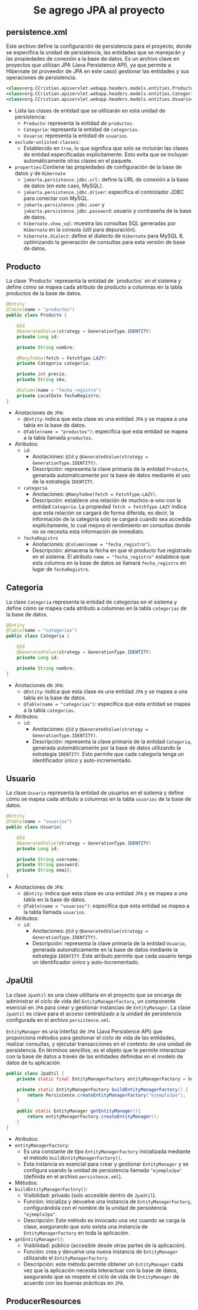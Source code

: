 <h1 align="center">Se agrego JPA al proyecto</h1>
<h2>persistence.xml</h2>
<p>Este archivo define la configuración de persistencia para el proyecto, donde se especifica la unidad de persistencia, las entidades que se manejarán y las propiedades de conexión a la base de datos. Es un archivo clave en proyectos que utilizan JPA (Java Persistence API), ya que permite a Hibernate (el proveedor de JPA en este caso) gestionar las entidades y sus operaciones de persistencia.</p>

```xml
<class>org.CCristian.apiservlet.webapp.headers.models.entities.Producto</class>
<class>org.CCristian.apiservlet.webapp.headers.models.entities.Categoria</class>
<class>org.CCristian.apiservlet.webapp.headers.models.entities.Usuario</class>
```
- Lista las clases de entidad que se utilizarán en esta unidad de persistencia:
  - `Producto`: representa la entidad de `productos`.
  - `Categoria`: representa la entidad de `categorías`.
  - `Usuario`: representa la entidad de `usuarios`.
- `exclude-unlisted-classes`:
  - Establecido en `true`, lo que significa que solo se incluirán las clases de entidad especificadas explícitamente. Esto evita que se incluyan automáticamente otras clases en el paquete.
- `properties`:Contiene las propiedades de configuración de la base de datos y de `Hibernate`
  - `jakarta.persistence.jdbc.url:` define la URL de conexión a la base de datos (en este caso, MySQL).
  - `jakarta.persistence.jdbc.driver`: especifica el controlador JDBC para conectar con MySQL.
  - `jakarta.persistence.jdbc.user` y `jakarta.persistence.jdbc.password`: usuario y contraseña de la base de datos.
  - `hibernate.show_sql`: muestra las consultas SQL generadas por `Hibernate` en la consola (útil para depuración).
  - `hibernate.dialect`: define el dialecto de `Hibernate` para MySQL 8, optimizando la generación de consultas para esta versión de base de datos.
 
<h2>Producto</h2>
La clase `Producto` representa la entidad de `productos` en el sistema y define cómo se mapea cada atributo de producto a columnas en la tabla productos de la base de datos.

```java
@Entity
@Table(name = "productos")
public class Producto {

    @Id
    @GeneratedValue(strategy = GenerationType.IDENTITY)
    private Long id;

    private String nombre;

    @ManyToOne(fetch = FetchType.LAZY)
    private Categoria categoria;

    private int precio;
    private String sku;

    @Column(name = "fecha_registro")
    private LocalDate fechaRegistro;
}
```

- Anotaciones de `JPA`:
  - `@Entity`: indica que esta clase es una entidad `JPA` y se mapea a una tabla en la base de datos.
  - `@Table(name = "productos")`: especifica que esta entidad se mapea a la tabla llamada `productos`.
- Atributos:
  - `id`:
    - Anotaciones: `@Id` y `@GeneratedValue(strategy = GenerationType.IDENTITY)`.
    - Descripción: representa la clave primaria de la entidad `Producto`, generada automáticamente por la base de datos mediante el uso de la estrategia `IDENTITY`.
  - `categoria`
    - Anotaciones: `@ManyToOne(fetch = FetchType.LAZY)`.
    - Descripción: establece una relación de muchos-a-uno con la entidad `Categoria`. La propiedad `fetch = FetchType.LAZY` indica que esta relación se cargará de forma diferida, es decir, la información de la categoría solo se cargará cuando sea accedida explícitamente, lo cual mejora el rendimiento en consultas donde no se necesita esta información de inmediato.
  - `fechaRegistro`
    - Anotaciones: `@Column(name = "fecha_registro")`.
    - Descripción: almacena la fecha en que el producto fue registrado en el sistema. El atributo `name = "fecha_registro"` establece que esta columna en la base de datos se llamará `fecha_registro` en lugar de `fechaRegistro`.

<h2>Categoria</h2>

La clase `Categoria` representa la entidad de categorías en el sistema y define cómo se mapea cada atributo a columnas en la tabla `categorias` de la base de datos.

```java
@Entity
@Table(name = "categorias")
public class Categoria {

    @Id
    @GeneratedValue(strategy = GenerationType.IDENTITY)
    private Long id;

    private String nombre;
}
```

- Anotaciones de `JPA`:
  - `@Entity`: indica que esta clase es una entidad `JPA` y se mapea a una tabla en la base de datos.
  - `@Table(name = "categorias")`: especifica que esta entidad se mapea a la tabla `categorias`.
- Atributos:
  - `id`:
    - Anotaciones: `@Id` y `@GeneratedValue(strategy = GenerationType.IDENTITY)`.
    - Descripción: representa la clave primaria de la entidad `Categoria`, generada automáticamente por la base de datos utilizando la estrategia `IDENTITY`. Esto permite que cada categoría tenga un identificador único y auto-incrementado.

<h2>Usuario</h2>

La clase `Usuario` representa la entidad de usuarios en el sistema y define cómo se mapea cada atributo a columnas en la tabla `usuarios` de la base de datos.

```java
@Entity
@Table(name = "usuarios")
public class Usuario{

    @Id
    @GeneratedValue(strategy = GenerationType.IDENTITY)
    private Long id;

    private String username;
    private String password;
    private String email;
}
```

- Anotaciones de `JPA`:
  - `@Entity`: indica que esta clase es una entidad `JPA` y se mapea a una tabla en la base de datos.
  - `@Table(name = "usuarios")`: especifica que esta entidad se mapea a la tabla llamada `usuarios`.
- Atributos:
  - `id`:
    - Anotaciones: `@Id` y `@GeneratedValue(strategy = GenerationType.IDENTITY)`.
    - Descripción: representa la clave primaria de la entidad `Usuario`, generada automáticamente en la base de datos mediante la estrategia `IDENTITY`. Este atributo permite que cada usuario tenga un identificador único y auto-incrementado.
   
<h2>JpaUtil</h2>

La clase `JpaUtil` es una clase utilitaria en el proyecto que se encarga de administrar el ciclo de vida del `EntityManagerFactory`, un componente esencial en `JPA` para crear y gestionar instancias de `EntityManager`. La clase `JpaUtil` es clave para el acceso centralizado a la unidad de persistencia configurada en el archivo `persistence.xml`.

`EntityManager` es una interfaz de `JPA` (Java Persistence API) que proporciona métodos para gestionar el ciclo de vida de las entidades, realizar consultas, y ejecutar transacciones en el contexto de una unidad de persistencia. En términos sencillos, es el objeto que te permite interactuar con la base de datos a través de las entidades definidas en el modelo de datos de tu aplicación.

```java
public class JpaUtil {
    private static final EntityManagerFactory entityManagerFactory = buildEntityManagerFactory();

    private static EntityManagerFactory buildEntityManagerFactory() {
        return Persistence.createEntityManagerFactory("ejemploJpa");
    }

    public static EntityManager getEntityManager(){
        return entityManagerFactory.createEntityManager();
    }
}
```

- Atributos:
 - `entityManagerFactory`:
     - Es una constante de tipo `EntityManagerFactory` inicializada mediante el método `buildEntityManagerFactory()`.
     - Esta instancia es esencial para crear y gestionar `EntityManager` y se configura usando la unidad de persistencia llamada `"ejemploJpa"` (definida en el archivo `persistence.xml`).
 - Métodos:
  - `buildEntityManagerFactory()`:
      - Visibilidad: privado (solo accesible dentro de `JpaUtil`).
      - Función: inicializa y devuelve una instancia de `EntityManagerFactory`, configurándola con el nombre de la unidad de persistencia `"ejemploJpa"`.
      - Descripción: Este método es invocado una vez cuando se carga la clase, asegurando que solo exista una instancia de `EntityManagerFactory` en toda la aplicación.
  - `getEntityManager()`:
      - Visibilidad: público (accesible desde otras partes de la aplicación).
      - Función: crea y devuelve una nueva instancia de `EntityManager` utilizando el `EntityManagerFactory`.
      - Descripción: este método permite obtener un `EntityManager` cada vez que la aplicación necesita interactuar con la base de datos, asegurando que se respete el ciclo de vida de `EntityManager` de acuerdo con las buenas prácticas en `JPA`.

<h2>ProducerResources</h2>


